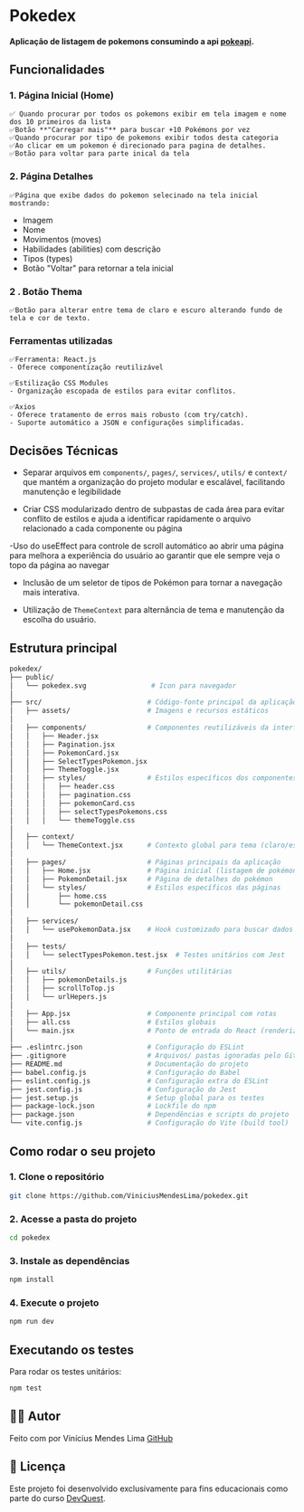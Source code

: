 # Pokedex


#### Aplicação de listagem de pokemons consumindo a api [pokeapi](https://pokeapi.co/).

## Funcionalidades

### 1. Página Inicial (Home)
    ✅ Quando procurar por todos os pokemons exibir em tela imagem e nome dos 10 primeiros da lista 
    ✅Botão **"Carregar mais"** para buscar +10 Pokémons por vez
    ✅Quando procurar por tipo de pokemons exibir todos desta categoria
    ✅Ao clicar em um pokemon é direcionado para pagina de detalhes.
    ✅Botão para voltar para parte inical da tela

### 2. Página Detalhes
    ✅Página que exibe dados do pokemon selecinado na tela inicial mostrando:
  - Imagem
  - Nome
  - Movimentos (moves)
  - Habilidades (abilities) com descrição
  - Tipos (types)
  - Botão "Voltar" para retornar a tela inicial
### 2 . Botão Thema
    ✅Botão para alterar entre tema de claro e escuro alterando fundo de tela e cor de texto.

### Ferramentas utilizadas
    ✅Ferramenta: React.js 
    - Oferece componentização reutilizável

    ✅Estilização CSS Modules
    - Organização escopada de estilos para evitar conflitos.
    
    ✅Axios
    - Oferece tratamento de erros mais robusto (com try/catch).
    - Suporte automático a JSON e configurações simplificadas.

##  Decisões Técnicas
- Separar arquivos em `components/`, `pages/`, `services/`, `utils/` e `context/` que mantém a organização do projeto modular e escalável, facilitando manutenção e legibilidade

- Criar CSS modularizado dentro de subpastas de cada área para evitar conflito de estilos e ajuda a identificar rapidamente o arquivo relacionado a cada componente ou página

-Uso do useEffect para controle de scroll automático ao abrir uma página para melhora a experiência do usuário ao garantir que ele sempre veja o topo da página ao navegar

- Inclusão de um seletor de tipos de Pokémon para tornar a navegação mais interativa.

- Utilização de `ThemeContext` para alternância de tema e manutenção da escolha do usuário.


## Estrutura principal
```bash
pokedex/
├── public/
│   └── pokedex.svg                # Icon para navegador
│
├── src/                          # Código-fonte principal da aplicação
│   ├── assets/                   # Imagens e recursos estáticos
│
│   ├── components/               # Componentes reutilizáveis da interface
│   │   ├── Header.jsx
│   │   ├── Pagination.jsx
│   │   ├── PokemonCard.jsx
│   │   ├── SelectTypesPokemon.jsx
│   │   ├── ThemeToggle.jsx
│   │   ├── styles/               # Estilos específicos dos componentes
│   │   │   ├── header.css
│   │   │   ├── pagination.css
│   │   │   ├── pokemonCard.css
│   │   │   ├── selectTypesPokemons.css
│   │   │   └── themeToggle.css
│
│   ├── context/
│   │   └── ThemeContext.jsx      # Contexto global para tema (claro/escuro)
│
│   ├── pages/                    # Páginas principais da aplicação
│   │   ├── Home.jsx              # Página inicial (listagem de pokémons)
│   │   ├── PokemonDetail.jsx     # Página de detalhes do pokémon
│   │   └── styles/               # Estilos específicos das páginas
│   │       ├── home.css
│   │       └── pokemonDetail.css
│
│   ├── services/
│   │   └── usePokemonData.jsx    # Hook customizado para buscar dados da PokéAPI
│
│   ├── tests/
│   │   └── selectTypesPokemon.test.jsx  # Testes unitários com Jest
│
│   ├── utils/                    # Funções utilitárias
│   │   ├── pokemonDetails.js
│   │   ├── scrollToTop.js
│   │   └── urlHepers.js
│
│   ├── App.jsx                   # Componente principal com rotas
│   ├── all.css                   # Estilos globais
│   └── main.jsx                  # Ponto de entrada do React (renderização)
│
├── .eslintrc.json                # Configuração do ESLint
├── .gitignore                    # Arquivos/ pastas ignoradas pelo Git
├── README.md                     # Documentação do projeto
├── babel.config.js               # Configuração do Babel
├── eslint.config.js              # Configuração extra do ESLint
├── jest.config.js                # Configuração do Jest
├── jest.setup.js                 # Setup global para os testes
├── package-lock.json             # Lockfile do npm
├── package.json                  # Dependências e scripts do projeto
└── vite.config.js                # Configuração do Vite (build tool)

```
## Como rodar o seu projeto

### 1. Clone o repositório

```bash
git clone https://github.com/ViniciusMendesLima/pokedex.git
```

### 2. Acesse a pasta do projeto
```bash
cd pokedex
```
### 3. Instale as dependências
```bash
npm install
```
### 4. Execute o projeto
```bash
npm run dev
```
## Executando os testes
Para rodar os testes unitários:
```bash
npm test
```

## 👨‍💻 Autor
Feito com  por Vinícius Mendes Lima
[GitHub](https://github.com/ViniciusMendesLima)

## 📝 Licença
Este projeto foi desenvolvido exclusivamente para fins educacionais como parte do curso [DevQuest](https://cursos.devemdobro.com/).
